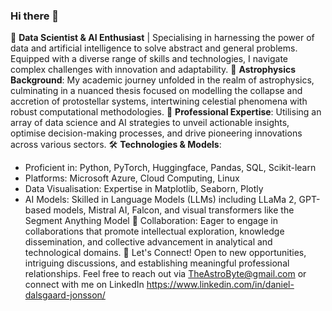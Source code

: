 ### Hi there 👋

🔭 **Data Scientist & AI Enthusiast** | Specialising in harnessing the power of data and artificial intelligence to solve abstract and general problems. Equipped with a diverse range of skills and technologies, I navigate complex challenges with innovation and adaptability.
🌌 **Astrophysics Background**: My academic journey unfolded in the realm of astrophysics, culminating in a nuanced thesis focused on modelling the collapse and accretion of protostellar systems, intertwining celestial phenomena with robust computational methodologies.
💼 **Professional Expertise**: Utilising an array of data science and AI strategies to unveil actionable insights, optimise decision-making processes, and drive pioneering innovations across various sectors.
🛠️ **Technologies & Models**:
* Proficient in: Python, PyTorch, Huggingface, Pandas, SQL, Scikit-learn
* Platforms: Microsoft Azure, Cloud Computing, Linux
* Data Visualisation: Expertise in Matplotlib, Seaborn, Plotly
* AI Models: Skilled in Language Models (LLMs) including LLaMa 2, GPT-based models, Mistral AI, Falcon, and visual transformers like the Segment Anything Model
🤝 Collaboration: Eager to engage in collaborations that promote intellectual exploration, knowledge dissemination, and collective advancement in analytical and technological domains.
🔗 Let's Connect! Open to new opportunities, intriguing discussions, and establishing meaningful professional relationships. Feel free to reach out via TheAstroByte@gmail.com or connect with me on LinkedIn https://www.linkedin.com/in/daniel-dalsgaard-jonsson/

<!--
**TheAstroByte/TheAstroByte** is a ✨ _special_ ✨ repository because its `README.md` (this file) appears on your GitHub profile.

Here are some ideas to get you started:

- 🔭 I’m currently working on ...
- 🌱 I’m currently learning ...
- 👯 I’m looking to collaborate on ...
- 🤔 I’m looking for help with ...
- 💬 Ask me about ...
- 📫 How to reach me: ...
- 😄 Pronouns: ...
- ⚡ Fun fact: ...
-->
